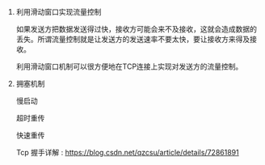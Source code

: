 1. 利用滑动窗口实现流量控制

    如果发送方把数据发送得过快，接收方可能会来不及接收，这就会造成数据的丢失。所谓流量控制就是让发送方的发送速率不要太快，要让接收方来得及接收。

    利用滑动窗口机制可以很方便地在TCP连接上实现对发送方的流量控制。
    
2. 拥塞机制
   
   慢启动
   
   超时重传
   
   快速重传
   
   
   
   
   Tcp 握手详解 : https://blog.csdn.net/qzcsu/article/details/72861891